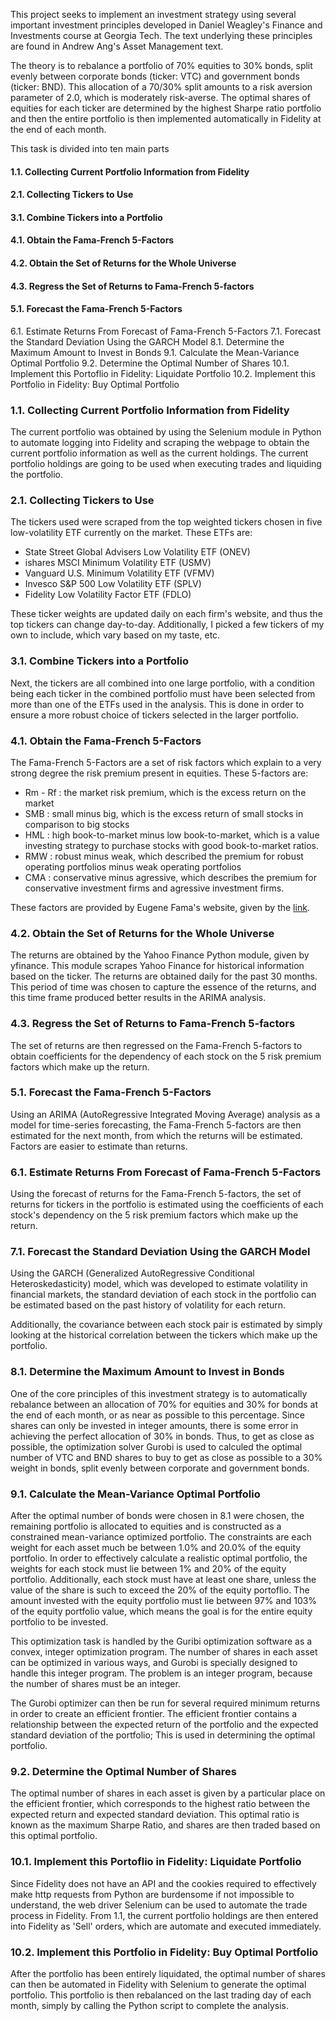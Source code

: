 This project seeks to implement an investment strategy using several important investment principles developed in Daniel Weagley's Finance and Investments course at Georgia Tech. The text underlying these principles are found in Andrew Ang's Asset Management text.

The theory is to rebalance a portfolio of 70% equities to 30% bonds, split evenly between corporate bonds (ticker: VTC) and government bonds (ticker: BND). This allocation of a 70/30% split amounts to a risk aversion parameter of 2.0, which is moderately risk-averse. The optimal shares of equities for each ticker are determined by the highest Sharpe ratio portfolio and then the entire portfolio is then implemented automatically in Fidelity at the end of each month.

This task is divided into ten main parts

#### 1.1.  Collecting Current Portfolio Information from Fidelity
#### 2.1.  Collecting Tickers to Use
#### 3.1.  Combine Tickers into a Portfolio
#### 4.1.  Obtain the Fama-French 5-Factors
#### 4.2.  Obtain the Set of Returns for the Whole Universe
#### 4.3.  Regress the Set of Returns to Fama-French 5-factors
#### 5.1.  Forecast the Fama-French 5-Factors
6.1.  Estimate Returns From Forecast of Fama-French 5-Factors
7.1.  Forecast the Standard Deviation Using the GARCH Model
8.1.  Determine the Maximum Amount to Invest in Bonds
9.1.  Calculate the Mean-Variance Optimal Portfolio
9.2.  Determine the Optimal Number of Shares
10.1. Implement this Portoflio in Fidelity: Liquidate Portfolio
10.2. Implement this Portfolio in Fidelity: Buy Optimal Portfolio

### 1.1.  Collecting Current Portfolio Information from Fidelity

The current portfolio was obtained by using the Selenium module in Python to automate logging into Fidelity and scraping the webpage to obtain the current portfolio information as well as the current holdings. The current portfolio holdings are going to be used when executing trades and liquiding the portfolio. 

### 2.1.  Collecting Tickers to Use

The tickers used were scraped from the top weighted tickers chosen in five low-volatility ETF currently on the market. These ETFs are:

- State Street Global Advisers Low Volatility ETF (ONEV)
- ishares MSCI Minimum Volatility ETF (USMV)
- Vanguard U.S. Minimum Volatility ETF (VFMV)
- Invesco S&P 500 Low Volatility ETF (SPLV)
- Fidelity Low Volatility Factor ETF (FDLO)

These ticker weights are updated daily on each firm's website, and thus the top tickers can change day-to-day. Additionally, I picked a few tickers of my own to include, which vary based on my taste, etc.

### 3.1.  Combine Tickers into a Portfolio

Next, the tickers are all combined into one large portfolio, with a condition being each ticker in the combined portfolio must have been selected from more than one of the ETFs used in the analysis. This is done in order to ensure a more robust choice of tickers selected in the larger portfolio.

### 4.1.  Obtain the Fama-French 5-Factors

The Fama-French 5-Factors are a set of risk factors which explain to a very strong degree the risk premium present in equities. These 5-factors are:

- Rm - Rf : the market risk premium, which is the excess return on the market
- SMB : small minus big, which is the excess return of small stocks in comparison to big stocks
- HML : high book-to-market minus low book-to-market, which is a value investing strategy to purchase stocks with good book-to-market ratios.
- RMW : robust minus weak, which described the premium for robust operating portfolios minus weak operating portfolios
- CMA : conservative minus agressive, which describes the premium for conservative investment firms and agressive investment firms.
 
 These factors are provided by Eugene Fama's website, given by the [link](https://mba.tuck.dartmouth.edu/pages/faculty/ken.french/Data_Library/f-f_5_factors_2x3.html).

### 4.2.  Obtain the Set of Returns for the Whole Universe

The returns are obtained by the Yahoo Finance Python module, given by yfinance. This module scrapes Yahoo Finance for historical information based on the ticker. The returns are obtained daily for the past 30 months. This period of time was chosen to capture the essence of the returns, and this time frame produced better results in the ARIMA analysis.

### 4.3.  Regress the Set of Returns to Fama-French 5-factors

The set of returns are then regressed on the Fama-French 5-factors to obtain coefficients for the dependency of each stock on the 5 risk premium factors which make up the return.

### 5.1.  Forecast the Fama-French 5-Factors

Using an ARIMA (AutoRegressive Integrated Moving Average) analysis as a model for time-series forecasting, the Fama-French 5-factors are then estimated for the next month, from which the returns will be estimated. Factors are easier to estimate than returns.

### 6.1.  Estimate Returns From Forecast of Fama-French 5-Factors

Using the forecast of returns for the Fama-French 5-factors, the set of returns for tickers in the portfolio is estimated using the coefficients of each stock's dependency on the 5 risk premium factors which make up the return.

### 7.1.  Forecast the Standard Deviation Using the GARCH Model

Using the GARCH (Generalized AutoRegressive Conditional Heteroskedasticity) model, which was developed to estimate volatility in financial markets, the standard deviation of each stock in the portfolio can be estimated based on the past history of volatility for each return.

Additionally, the covariance between each stock pair is estimated by simply looking at the historical correlation between the tickers which make up the portfolio.

### 8.1.  Determine the Maximum Amount to Invest in Bonds

One of the core principles of this investment strategy is to automatically rebalance between an allocation of 70% for equities and 30% for bonds at the end of each month, or as near as possible to this percentage. Since shares can only be invested in integer amounts, there is some error in achieving the perfect allocation of 30% in bonds. Thus, to get as close as possible, the optimization solver Gurobi is used to calculed the optimal number of VTC and BND shares to buy to get as close as possible to a 30% weight in bonds, split evenly between corporate and government bonds.

### 9.1.  Calculate the Mean-Variance Optimal Portfolio

After the optimal number of bonds were chosen in 8.1 were chosen, the remaining portfolio is allocated to equities and is constructed as a constrained mean-variance optimized portfolio. The constraints are each weight for each asset much be between 1.0% and 20.0% of the equity portfolio. In order to effectively calculate a realistic optimal portfolio, the weights for each stock must lie between 1% and 20% of the equity portfolio. Additionally, each stock must have at least one share, unless the value of the share is such to exceed the 20% of the equity portoflio. The amount invested with the equity portfolio must lie between 97% and 103% of the equity portfolio value, which means the goal is for the entire equity portfolio to be invested. 

This optimization task is handled by the Guribi optimization software as a convex, integer optimization program. The number of shares in each asset can be optimized in various ways, and Gurobi is specially designed to handle this integer program. The problem is an integer program, because the number of shares must be an integer.

The Gurobi optimizer can then be run for several required minimum returns in order to create an efficient frontier. The efficient frontier contains a relationship between the expected return of the portfolio and the expected standard deviation of the portfolio; This is used in determining the optimal portfolio.

### 9.2.  Determine the Optimal Number of Shares

The optimal number of shares in each asset is given by a particular place on the efficient frontier, which corresponds to the highest ratio between the expected return and expected standard deviation. This optimal ratio is known as the maximum Sharpe Ratio, and shares are then traded based on this optimal portfolio.

### 10.1. Implement this Portoflio in Fidelity: Liquidate Portfolio

Since Fidelity does not have an API and the cookies required to effectively make http requests from Python are burdensome if not impossible to understand, the web driver Selenium can be used to automate the trade process in Fidelity. From 1.1, the current portfolio holdings are then entered into Fidelity as 'Sell' orders, which are automate and executed immediately.

### 10.2. Implement this Portfolio in Fidelity: Buy Optimal Portfolio

After the portfolio has been entirely liquidated, the optimal number of shares can then be automated in Fidelity with Selenium to generate the optimal portfolio. This portfolio is then rebalanced on the last trading day of each month, simply by calling the Python script to complete the analysis.
